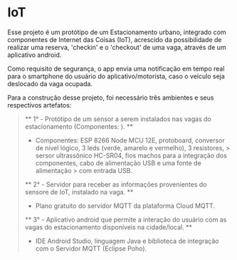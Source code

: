 # IoT

Esse projeto é um protótipo de um Estacionamento urbano, integrado com componentes de Internet das Coisas (IoT), acrescido da possibilidade de realizar uma reserva, 'checkin' e o 'checkout' de uma vaga, através de um aplicativo android.
>>
Como requisito de segurança, o app envia uma notificação em tempo real para o smartphone do usuário do aplicativo/motorista, caso o veículo seja deslocado da vaga ocupada.
>>>
Para a construção desse projeto, foi necessário três ambientes e seus respectivos artefatos:
  > ** 1° - Protótipo de um sensor a serem instalados nas vagas do estacionamento (Componentes: ). **
   >   - Componentes: ESP 8266 Node MCU 12E, protoboard, conversor de nível lógico, 3 leds (verde, amarelo e vermelho), 3 resistores,        >     sersor ultrassônico HC-SR04, fios machos para a integração dos componentes, cabo de alimentação USB e uma fonte de alimentação      >     com entrada USB.
   >
  > ** 2° - Servidor para receber as informações provenientes do sensore de IoT, instalado na vaga. **
   >   - Plano gratuito do servidor MQTT da plataforma Cloud MQTT.
   >  
  > ** 3° - Aplicativo android que permite a interação do usuário com as vagas do estacionamento disponíveis na cidade/local. **
   >  - IDE Android Studio, linguagem Java e biblioteca de integração com o Servidor MQTT (Eclipse Poho).
